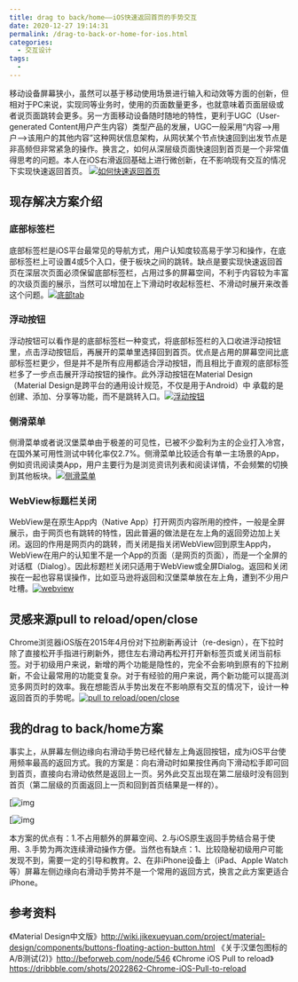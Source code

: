 ```yaml
---
title: drag to back/home——iOS快速返回首页的手势交互
date: 2020-12-27 19:14:31
permalink: /drag-to-back-or-home-for-ios.html
categories:
  - 交互设计
tags:
  - 
---
```


移动设备屏幕狭小，虽然可以基于移动使用场景进行输入和动效等方面的创新，但相对于PC来说，实现同等业务时，使用的页面数量更多，也就意味着页面层级或者说页面跳转会更多。另一方面移动设备随时随地的特性，更利于UGC（User-generated Content用户产生内容）类型产品的发展，UGC一般采用“内容–>用户–>该用户的其他内容”这种网状信息架构，从网状某个节点快速回到出发节点是非高频但非常紧急的操作。换言之，如何从深层级页面快速回到首页是一个非常值得思考的问题。本人在iOS右滑返回基础上进行微创新，在不影响现有交互的情况下实现快速返回首页。
[![如何快速返回首页](http://www.ftium4.com/wp-content/uploads/png)](http://www.ftium4.com/wp-content/uploads/png)

## 现存解决方案介绍

### 底部标签栏

底部标签栏是iOS平台最常见的导航方式，用户认知度较高易于学习和操作，在底部标签栏上可设置4或5个入口，便于板块之间的跳转。缺点是要实现快速返回首页在深层次页面必须保留底部标签栏，占用过多的屏幕空间，不利于内容较为丰富的次级页面的展示，当然可以增加在上下滑动时收起标签栏、不滑动时展开来改善这个问题。[![底部tab](http://www.ftium4.com/wp-content/uploads/tab.png)](http://www.ftium4.com/wp-content/uploads/tab.png)

### 浮动按钮

浮动按钮可以看作是的底部标签栏一种变式，将底部标签栏的入口收进浮动按钮里，点击浮动按钮后，再展开的菜单里选择回到首页。优点是占用的屏幕空间比底部标签栏更少，但是并不是所有应用都适合浮动按钮，而且相比于直观的底部标签栏多了一步点击展开浮动按钮的操作。此外浮动按钮在Material Design（Material Design是跨平台的通用设计规范，不仅是用于Android）中
承载的是创建、添加、分享等功能，而不是跳转入口。[![浮动按钮](http://www.ftium4.com/wp-content/uploads/%E6%B5%AE%E5%8A%A8%E6%8C%89%E9%92%AE-921x700.png)](http://www.ftium4.com/wp-content/uploads/png-1)

### 侧滑菜单

侧滑菜单或者说汉堡菜单由于极差的可见性，已被不少盈利为主的企业打入冷宫，在国外某可用性测试中转化率仅2.7%。侧滑菜单比较适合有单一主场景的App，例如资讯阅读类App，用户主要行为是浏览资讯列表和阅读详情，不会频繁的切换到其他板块。[![侧滑菜单](http://www.ftium4.com/wp-content/uploads/1.png)](http://www.ftium4.com/wp-content/uploads/1.png)

### WebView标题栏关闭

WebView是在原生App内（Native App）打开网页内容所用的控件，一般是全屏展示，由于网页也有跳转的特性，因此普遍的做法是在左上角的返回旁边加上关闭。返回的作用是网页内的跳转，而关闭是指关闭WebView回到原生App内，WebView在用户的认知里不是一个App的页面（是网页的页面），而是一个全屏的对话框（Dialog）。因此标题栏关闭只适用于WebView或全屏Dialog。返回和关闭挨在一起也容易误操作，比如亚马逊将返回和汉堡菜单放在左上角，遭到不少用户吐槽。[![webview](http://www.ftium4.com/wp-content/uploads/webview-1.png)](http://www.ftium4.com/wp-content/uploads/webview-1.png)

## 灵感来源pull to reload/open/close

Chrome浏览器iOS版在2015年4月份对下拉刷新再设计（re-design），在下拉时除了直接松开手指进行刷新外，摁住左右滑动再松开打开新标签页或关闭当前标签。对于初级用户来说，新增的两个功能是隐性的，完全不会影响到原有的下拉刷新，不会让最常用的功能变复杂。对于有经验的用户来说，两个新功能可以提高浏览多网页时的效率。我在想能否从手势出发在不影响原有交互的情况下，设计一种返回首页的手势呢。[![pull to reload/open/close](http://www.ftium4.com/wp-content/uploads/animation-1.gif)](http://www.ftium4.com/wp-content/uploads/animation-1.gif)

## 我的drag to back/home方案

事实上，从屏幕左侧边缘向右滑动手势已经代替左上角返回按钮，成为iOS平台使用频率最高的返回方式。我的方案是：向右滑动时如果按住再向下滑动松手即可回到首页，直接向右滑动依然是返回上一页。另外此交互出现在第二层级时没有回到首页（第二层级的页面返回上一页和回到首页结果是一样的）。

[![img](http://www.ftium4.com/wp-content/uploads/5backto4-1-1.gif)

[![img](http://pic.ftium4.com/4backto1-3-1-1.gif)

本方案的优点有：1.不占用额外的屏幕空间、2.与iOS原生返回手势结合易于使用、3.手势为两次连续滑动操作方便。当然也有缺点：1、比较隐秘初级用户可能发现不到，需要一定的引导和教育。2、在非iPhone设备上（iPad、Apple Watch等）屏幕左侧边缘向右滑动手势并不是一个常用的返回方式，换言之此方案更适合iPhone。

## 参考资料

《Material Design中文版》http://wiki.jikexueyuan.com/project/material-design/components/buttons-floating-action-button.html
《关于汉堡包图标的A/B测试(2)》http://beforweb.com/node/546
《Chrome iOS Pull to reload》https://dribbble.com/shots/2022862-Chrome-iOS-Pull-to-reload